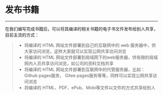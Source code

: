 # 发布书籍

---

在我们编写完成书籍后，可以将其编译的相关书籍的电子书文件发布给别人共享，目前主流的方式：

>* 将编译的 HTML 网站文件部署到自己的互联网中的 web 服务器中，供大家访问浏览，这样大家就可以实现公网共享访问浏览
>* 将编译的 HTML 网站文件部署到局域网下的web服务器，供有限的局域网内人员共享访问浏览，如公司的资料文档共享
>* 将编译的 HTML 网站文件部署到互联网中的代管服务器，比如：Github pages服务， Gitee pages服务等等，同样可以实现公网共享访问浏览
>* 将编译的 HTML、PDF、ePub、Mobi等文件以文件的方式共享给别人